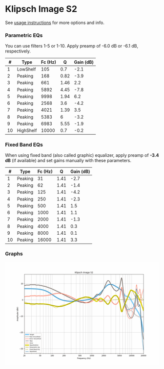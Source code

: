 # Klipsch Image S2
See [usage instructions](https://github.com/jaakkopasanen/AutoEq#usage) for more options and info.

### Parametric EQs
You can use filters 1-5 or 1-10. Apply preamp of -6.0 dB or -6.1 dB, respectively.

|   # | Type      |   Fc (Hz) |    Q |   Gain (dB) |
|-----|-----------|-----------|------|-------------|
|   1 | LowShelf  |       105 | 0.7  |        -2.1 |
|   2 | Peaking   |       168 | 0.82 |        -3.9 |
|   3 | Peaking   |       661 | 1.46 |         2.2 |
|   4 | Peaking   |      5892 | 4.45 |        -7.8 |
|   5 | Peaking   |      9998 | 1.94 |         6.2 |
|   6 | Peaking   |      2568 | 3.6  |        -4.2 |
|   7 | Peaking   |      4021 | 1.39 |         3.5 |
|   8 | Peaking   |      5383 | 6    |        -3.2 |
|   9 | Peaking   |      6983 | 5.55 |        -1.9 |
|  10 | HighShelf |     10000 | 0.7  |        -0.2 |

### Fixed Band EQs
When using fixed band (also called graphic) equalizer, apply preamp of **-3.4 dB** (if available) and set gains manually with these parameters.

|   # | Type    |   Fc (Hz) |    Q |   Gain (dB) |
|-----|---------|-----------|------|-------------|
|   1 | Peaking |        31 | 1.41 |        -2.7 |
|   2 | Peaking |        62 | 1.41 |        -1.4 |
|   3 | Peaking |       125 | 1.41 |        -4.2 |
|   4 | Peaking |       250 | 1.41 |        -2.3 |
|   5 | Peaking |       500 | 1.41 |         1.5 |
|   6 | Peaking |      1000 | 1.41 |         1.1 |
|   7 | Peaking |      2000 | 1.41 |        -1.3 |
|   8 | Peaking |      4000 | 1.41 |         0.3 |
|   9 | Peaking |      8000 | 1.41 |         0.1 |
|  10 | Peaking |     16000 | 1.41 |         3.3 |

### Graphs
![](./Klipsch%20Image%20S2.png)
